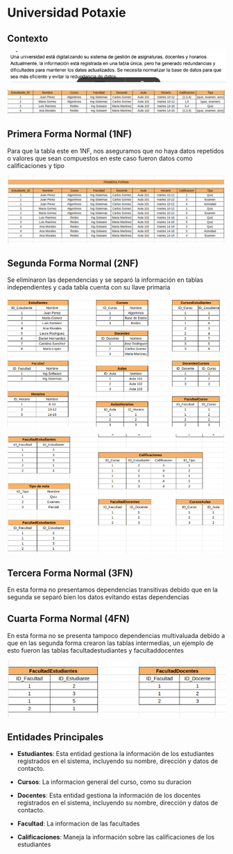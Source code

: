 # Universidad Potaxie

## Contexto 

![alt text](image-5.png)

![alt text](image-4.png)


## Primera Forma Normal (1NF)

Para que la tabla este en 1NF, nos aseguramos que no haya datos repetidos o valores que sean compuestos en este caso fueron datos como calificaciones y tipo

![alt text](image.png)

## Segunda Forma Normal (2NF)

Se eliminaron las dependencias y se separó la información  en tablas independientes y cada tabla cuenta con su llave primaria 

![alt text](image-1.png)

![alt text](image-2.png)


## Tercera Forma Normal (3FN)

En esta forma no presentamos dependencias transitivas debido que en la segunda se separó bien los datos evitando estas dependencias

## Cuarta Forma Normal (4FN)

En esta forma  no se presenta tampoco dependencias multivaluada debido a que en las segunda forma crearon las tablas intermedias, un ejemplo de esto fueron las tablas facultadestudiantes y facultaddocentes

![alt text](image-3.png)

## Entidades Principales

 - **Estudiantes**: Esta entidad gestiona la información de los estudiantes registrados en el sistema, incluyendo su nombre, dirección y datos de contacto. 

  - **Cursos**: La informacion general del curso, como su duracion 

  - **Docentes**:  Esta entidad gestiona la información de los docentes registrados en el sistema, incluyendo su nombre, dirección y datos de contacto. 

  - **Facultad**: La informacion de las facultades 

  - **Calificaciones**: Maneja la información sobre las calificaciones de los estudiantes

